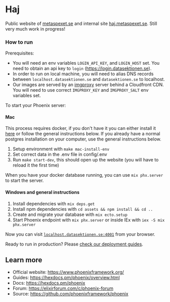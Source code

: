 # Haj

Public website of [metaspexet.se](https://metaspexet.se) and internal site [haj.metaspexet.se](haj.metaspexet.se). Still very much work in progress!
### How to run

Prerequisites:

  * You will need an env variables `LOGIN_API_KEY`, and `LOGIN_HOST` set. You need to obtain an api key to `login` (https://login.datasektionen.se).
  * In order to run on local machine, you will need to alias DNS records between `localhost.datasektionen.se` and `datasektionen.se` to localhost.
  * Our images are served by an [imgproxy](https://github.com/imgproxy/imgproxy) server behind a Cloudfront CDN. You will need to use correct
  `IMGPROXY_KEY` and `IMGPROXY_SALT` env variables set. 

To start your Phoenix server:

#### Mac

  This process requires docker, if you don't have it you can either install it [here](https://www.docker.com/products/docker-desktop/) or follow the general instructions below. 
  If you already have a normal postgres installation on your computer, use the general instructions below.

  1. Setup environment with ```make mac-install-env```
  2. Set correct data in the .env file in config/.env
  3. Run ```make start-dev```, this should open up the website (you will have to reload it the first time)

When you have your docker database running, you can use `mix phx.server` to start the server.

#### Windows and general instructions

  1. Install dependencies with `mix deps.get`
  2. Install npm dependencies with `cd assets && npm install && cd ..`
  3. Create and migrate your database with `mix ecto.setup`
  4. Start Phoenix endpoint with `mix phx.server` or inside IEx with `iex -S mix phx.server`

Now you can visit [`localhost.datasektionen.se:4001`](http://localhost.datasektionen.se:4001) from your browser.

Ready to run in production? Please [check our deployment guides](https://hexdocs.pm/phoenix/deployment.html).

## Learn more

  * Official website: https://www.phoenixframework.org/
  * Guides: https://hexdocs.pm/phoenix/overview.html
  * Docs: https://hexdocs.pm/phoenix
  * Forum: https://elixirforum.com/c/phoenix-forum
  * Source: https://github.com/phoenixframework/phoenix
